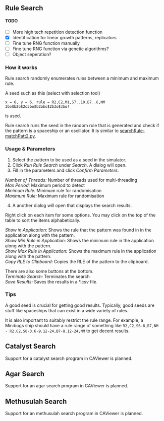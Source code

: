 ## Rule Search

#### TODO
- [ ] More high tech repetition detection function
- [x] Identification for linear growth patterns, replicators
- [ ] Fine tune RNG function manually
- [ ] Fine tune RNG function via genetic algorithms?
- [ ] Object seperation?

### How it works
Rule search randomly enumerates rules between a minimum and maximum rule.

A seed such as this (select with selection tool)
```
x = 6, y = 6, rule = R2,C2,M1,S7..10,B7..8,NM
3bo$b2o$2o3bo$b2obo$2b3o$3bo!
```
is used.

Rule search runs the seed in the random rule that is generated and check if the pattern is a spaceship or an oscillator.
It is similar to [searchRule-matchPatt2.py](https://github.com/apaap/sssss/blob/master/scripts/searchRule-matchPatt2.py).

### Usage & Parameters
1. Select the pattern to be used as a seed in the simulator.
2. Click *Run Rule Search* under *Search*. A dialog will open.
3. Fill in the parameters and click *Confirm Parameters*.

*Number of Threads:* Number of threads used for multi-threading <br>
*Max Period:* Maximum period to detect <br>
*Minimum Rule:* Minimum rule for randomisation <br>
*Maximum Rule:* Maximum rule for randomisation <br>

4. A another dialog will open that displays the search results.

Right click on each item for some options. You may click on the top of the table to sort the items alphabetically.

*Show in Application:*  Shows the rule that the pattern was found in in the application along with the pattern. <br>
*Show Min Rule in Application:* Shows the minimum rule in the application along with the pattern. <br>
*Show Max Rule in Application:* Shows the maximum rule in the application along with the pattern. <br>
*Copy RLE to Clipboard:* Copies the RLE of the pattern to the clipboard. <br>

There are also some buttons at the bottom. <br>
*Terminate Search:* Terminates the search <br>
*Save Results:* Saves the results in a *.csv file. <br>

### Tips
A good seed is crucial for getting good results. Typically, good seeds are stuff like spaceships that can exist in a wide variety of rules.

It is also important to suitably restrict the rule range. For example, a Minibugs ship should have a rule range of something like `R2,C2,S6-8,B7,NM - R2,C2,S0-3,6-9,12-24,B7-8,12-24,NM` to get decent results.

## Catalyst Search
Support for a catalyst search program in CAViewer is planned.

## Agar Search
Support for an agar search program in CAViewer is planned.

## Methusulah Search
Support for an methusulah search program in CAViewer is planned.

